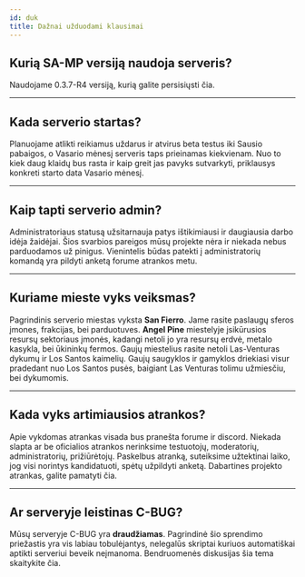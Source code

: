 ```yaml
---
id: duk
title: Dažnai užduodami klausimai
---
```


## Kurią SA-MP versiją naudoja serveris?
Naudojame 0.3.7-R4 versiją, kurią galite persisiųsti čia.

---

## Kada serverio startas?
Planuojame atlikti reikiamus uždarus ir atvirus beta testus iki Sausio pabaigos, o Vasario mėnesį serveris taps prieinamas kiekvienam. Nuo to kiek daug klaidų bus rasta ir kaip greit jas pavyks sutvarkyti, priklausys konkreti starto data Vasario mėnesį.

---

## Kaip tapti serverio admin?
Administratoriaus statusą užsitarnauja patys ištikimiausi ir daugiausia darbo idėja žaidėjai. Šios svarbios pareigos mūsų projekte nėra ir niekada nebus parduodamos už pinigus. Vienintelis būdas patekti į administratorių komandą yra pildyti anketą forume atrankos metu.

---

## Kuriame mieste vyks veiksmas?
Pagrindinis serverio miestas vyksta **San Fierro**. Jame rasite paslaugų sferos įmones, frakcijas, bei parduotuves. **Angel Pine** miestelyje įsikūrusios resursų sektoriaus įmonės, kadangi netoli jo yra resursų erdvė, metalo kasykla, bei ūkininkų fermos. Gaujų miestelius rasite netoli Las-Venturas dykumų ir Los Santos kaimelių. Gaujų saugyklos ir gamyklos driekiasi visur pradedant nuo Los Santos pusės, baigiant Las Venturas tolimu užmiesčiu, bei dykumomis.

---

## Kada vyks artimiausios atrankos?
Apie vykdomas atrankas visada bus pranešta forume ir discord. Niekada slapta ar be oficialios atrankos nerinksime testuotojų, moderatorių, administratorių, prižiūrėtojų. Paskelbus atranką, suteiksime užtektinai laiko, jog visi norintys kandidatuoti, spėtų užpildyti anketą. Dabartines projekto atrankas, galite pamatyti čia.

---

## Ar serveryje leistinas C-BUG?
Mūsų serveryje C-BUG yra **draudžiamas**. Pagrindinė šio sprendimo priežastis yra vis labiau tobulėjantys, nelegalūs skriptai kuriuos automatiškai aptikti serveriui beveik neįmanoma. Bendruomenės diskusijas šia tema skaitykite čia.